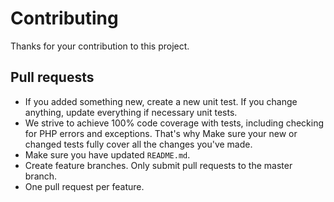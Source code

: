 # Contributing

Thanks for your contribution to this project.

## Pull requests
+ If you added something new, create a new unit test. If you change anything, update everything if necessary
  unit tests.
+ We strive to achieve 100% code coverage with tests, including checking for PHP errors and exceptions. That's why
  Make sure your new or changed tests fully cover all the changes you've made.
+ Make sure you have updated `README.md`.
+ Create feature branches. Only submit pull requests to the master branch.
+ One pull request per feature.
